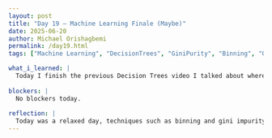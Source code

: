 ```yaml
---
layout: post
title: "Day 19 – Machine Learning Finale (Maybe)"
date: 2025-06-20
author: Michael Orishagbemi
permalink: /day19.html
tags: ["Machine Learning", "DecisionTrees", "GiniPurity", "Binning", "One-Hot Encoding"]

what_i_learned: |
  Today I finish the previous Decision Trees video I talked about where I learned more about its advanced concepts. For example, Gini Impurity is the probability that we mislabel a data point, its Gini but its also the measure we use to determine when a split should occur at each node. Binning is a preprocessing technique that's used to group data into smaller chunks to better categorize them.  These features can also be used with another technique, One-Hot encoding, to convert categorical data into numeric data or rather booleans. Additionally this newfound knoweldge help me in my implementation of calculations into my ELM and KNN models, as the strings were messing me up. I also went to the Driving Study Dr. Mack shouted out and had a fun time. I was really impressed with the technology they made.
 
blockers: |
  No blockers today.
  
reflection: |
  Today was a relaxed day, techniques such as binning and gini impurity are seemingly simple but in regards to decision trees they are vital in splitting data. For one-hot encoding, I remember using it a while ago but I feel as though the video provided today gave me a better understanding of the technique and how easy it is to implement (pd.Get_Dummies() is really all you need). The techniques helped me convert my categorical data into bools for my assignment, but the tricky parts like shaping my training and testing data to have the same shape were tough. Luckily my mentor Ms. Amara was able to clarify everything for me. Last but not least, the Driving study was really short but I enjoyed it nonetheless, that 'car' they made was really cool. It's crazy to think stuff like that is being made at Morgan, its really impressive.
---
```

